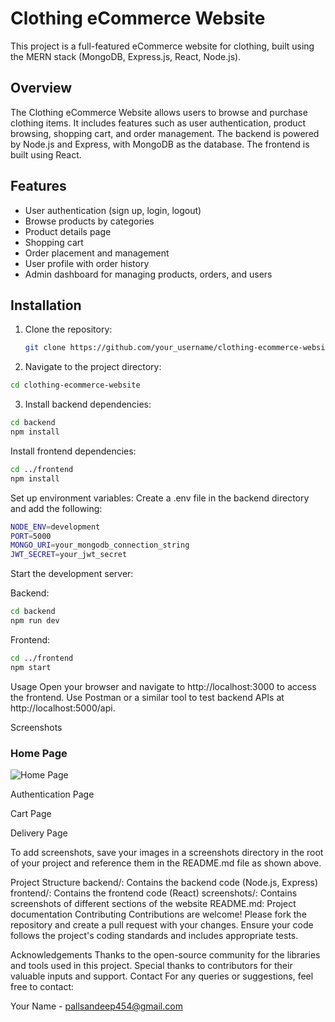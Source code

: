 # Clothing eCommerce Website

This project is a full-featured eCommerce website for clothing, built using the MERN stack (MongoDB, Express.js, React, Node.js).

## Overview

The Clothing eCommerce Website allows users to browse and purchase clothing items. It includes features such as user authentication, product browsing, shopping cart, and order management. The backend is powered by Node.js and Express, with MongoDB as the database. The frontend is built using React.

## Features

- User authentication (sign up, login, logout)
- Browse products by categories
- Product details page
- Shopping cart
- Order placement and management
- User profile with order history
- Admin dashboard for managing products, orders, and users

## Installation

1. Clone the repository:
   ```bash
   git clone https://github.com/your_username/clothing-ecommerce-website.git
   ```
2. Navigate to the project directory:
```bash
cd clothing-ecommerce-website
```

3. Install backend dependencies:
```bash
cd backend
npm install
```

Install frontend dependencies:
```sh
cd ../frontend
npm install
```

Set up environment variables:
Create a .env file in the backend directory and add the following:
```sh
NODE_ENV=development
PORT=5000
MONGO_URI=your_mongodb_connection_string
JWT_SECRET=your_jwt_secret
```
Start the development server:

Backend:
```sh
cd backend
npm run dev
```
Frontend:
```sh
cd ../frontend
npm start
```
Usage
Open your browser and navigate to http://localhost:3000 to access the frontend.
Use Postman or a similar tool to test backend APIs at http://localhost:5000/api.


Screenshots
### Home Page
![Home Page](https://drive.google.com/file/d/1xlWL2DY4uVV4UKkgGYg_ZJackl9m6wN5/view?usp=drive_link)

Authentication Page

Cart Page

Delivery Page

To add screenshots, save your images in a screenshots directory in the root of your project and reference them in the README.md file as shown above.

Project Structure
backend/: Contains the backend code (Node.js, Express)
frontend/: Contains the frontend code (React)
screenshots/: Contains screenshots of different sections of the website
README.md: Project documentation
Contributing
Contributions are welcome! Please fork the repository and create a pull request with your changes. Ensure your code follows the project's coding standards and includes appropriate tests.



Acknowledgements
Thanks to the open-source community for the libraries and tools used in this project.
Special thanks to contributors for their valuable inputs and support.
Contact
For any queries or suggestions, feel free to contact:

Your Name - pallsandeep454@gmail.com
